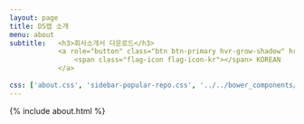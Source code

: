 ```yaml
---
layout: page
title: DS랩 소개
menu: about
subtitle:   <h3>회사소개서 다운로드</h3>
            <a role="button" class="btn btn-primary hvr-grow-shadow" href="/assets/files/2e_profile_2018_v0.99_KOR.pdf" target="_blanks">
                <span class="flag-icon flag-icon-kr"></span> KOREAN
            </a>
                            
css: ['about.css', 'sidebar-popular-repo.css', '../../bower_components/flag-icon-css/css/flag-icon.min.css']
---
```


{% include about.html %}
